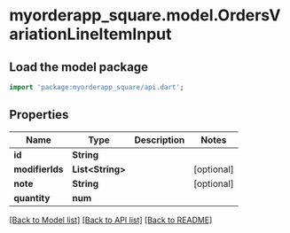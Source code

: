 # myorderapp_square.model.OrdersVariationLineItemInput

## Load the model package
```dart
import 'package:myorderapp_square/api.dart';
```

## Properties
Name | Type | Description | Notes
------------ | ------------- | ------------- | -------------
**id** | **String** |  | 
**modifierIds** | **List&lt;String&gt;** |  | [optional] 
**note** | **String** |  | [optional] 
**quantity** | **num** |  | 

[[Back to Model list]](../README.md#documentation-for-models) [[Back to API list]](../README.md#documentation-for-api-endpoints) [[Back to README]](../README.md)


